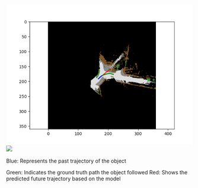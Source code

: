  ![](/Images/video_vehicle_107.png)
 ![](/Images/Demo.gif)

Blue: Represents the past trajectory of the object

Green: Indicates the ground truth path the object followed
Red: Shows the predicted future trajectory based on the model

